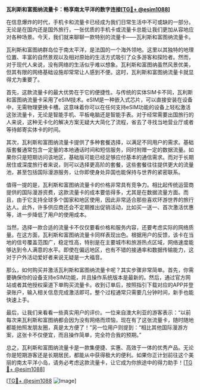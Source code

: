 **瓦利斯和富图纳流量卡：畅享南太平洋的数字连接[[TG💪+ @esim1088](https://t.me/s/esim1088)]**

在信息爆炸的时代，手机卡和流量卡已经成为我们日常生活中不可或缺的一部分。无论是在国内还是国外旅行，一张优质的手机卡或流量卡总能让我们更加从容地应对各种场景。今天，我们就来聊聊一款特别的流量卡——瓦利斯和富图纳流量卡。

瓦利斯和富图纳群岛位于南太平洋，是法国的一个海外领地。这里以其独特的地理位置、丰富的自然景观以及相对原始的生活方式吸引了众多游客和探险者。然而，对于现代人来说，没有网络的生活似乎难以想象。瓦利斯和富图纳虽然风景优美，但其有限的网络基础设施却常常让人感到不便。这时，瓦利斯和富图纳流量卡就显得尤为重要了。

首先，这款流量卡的最大优势在于它的便捷性。与传统的实体SIM卡不同，瓦利斯和富图纳流量卡采用了eSIM技术。eSIM是一种嵌入式芯片，可以直接安装在设备中，无需物理更换卡槽。这意味着你可以在任何支持eSIM功能的设备上轻松激活这张流量卡，无论是智能手机、平板电脑还是智能手表。对于经常需要出国旅行的人来说，这种无卡化的解决方案无疑大大简化了流程，省去了寻找当地营业厅或者等待邮寄实体卡的时间。

其次，瓦利斯和富图纳流量卡提供了多种套餐选择，以满足不同用户的需求。基础版套餐通常包含一定量的本地通话时间和短信服务，同时附赠一定的数据流量。如果你只是短期访问该地区，基础版可能已经足够应付基本的通信需求。而对于长期居住或深度旅行者来说，则可以选择更高阶的套餐，这些套餐往往提供更大的流量池，甚至包括国际漫游服务，让你即使身处异国也能保持与世界的紧密联系。

值得一提的是，瓦利斯和富图纳流量卡的价格非常具有竞争力。相比起传统运营商提供的国际漫游资费，这款流量卡的成本要低得多，尤其是在数据流量方面。而且，由于它支持全球多个国家和地区使用，因此非常适合那些喜欢环游世界的旅行达人。此外，许多供应商还会不定期推出促销活动，比如买一送一、首次激活优惠等，进一步降低了用户的使用成本。

当然，选择一款合适的流量卡不仅仅要看价格和服务内容，还要考虑实际的网络质量。在这方面，瓦利斯和富图纳流量卡同样表现出色。根据用户的反馈，该卡在当地的信号覆盖范围广，稳定性高，特别是在主要城市和旅游热点区域，网络速度能够达到令人满意的水平。即使在偏远地区，也有不错的接通率和数据传输能力，这对于户外活动爱好者来说无疑是一大福音。

那么，如何购买并激活瓦利斯和富图纳流量卡呢？其实步骤非常简单。首先，你需要确保你的设备支持eSIM功能，并且操作系统版本是最新的。然后，通过官方网站或者其他授权渠道下单购买流量卡。收到订单后，按照指引下载对应的APP并登录账户，输入相关信息完成激活即可。整个过程通常只需要几分钟时间，新手也能快速上手。

最后，让我们来看看一些真实用户的评价。一位来自澳大利亚的游客表示：“以前每次来瓦利斯和富图纳都会因为没有网络而烦恼，现在有了这张流量卡，随时随地都能拍照发朋友圈，真是太方便了！”另一位用户则提到：“相比其他国际漫游方案，这张卡不仅便宜，而且操作简单，完全符合我的预期。”

总之，瓦利斯和富图纳流量卡是一款集便捷、实惠、高效于一体的优秀产品。无论你是短期游客还是长期居民，都能从中获得极大的便利。如果你正计划前往这个美丽的南太平洋小岛，请务必考虑这款流量卡，让它成为你旅途中的得力助手！[[TG💪+ @esim1088](https://t.me/s/esim1088)]

[[TG💪+ @esim1088](https://t.me/s/esim1088) ![Image](https://i.postimg.cc/4NQfJmqS/Snipaste-2025-05-13-00-14-12.png)]